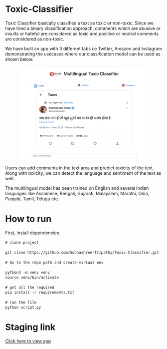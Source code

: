 # Toxic-Classifier
Toxic Classifier basically classifies a text as toxic or non-toxic. Since we have tried a binary classification approach, comments which are abusive or insults or hateful are considered as toxic and positive or neutral comments are considered as non-toxic.

We have built an app with 3 different tabs i.e Twitter, Amazon and Instagram demonstrating the usecases where our classification model can be used as shown below.

<p align="center">
<img src="./Assets/Screenshot2023-03-17at12.17.23PM.png" height="300px" width ="400px" class="center"/>
</p>

Users can add comments in the text area and predict toxicity of the text.
Along with toxicity, we can detect the language and sentiment of the text as well.

The multilingual model has been trained on English and several Indian languages like Assamese, Bengali, Gujarati, Malayalam, Marathi, Odia, Punjabi, Tamil, Telugu etc.

# How to run

First, install dependencies

```
# clone project

git clone https://github.com/Subhashree-Tripathy/Toxic-Classifier.git

# Go to the repo path and create virtual env

python3 -m venv venv
source venv/bin/activate

# get all the required 
pip install -r requirements.txt

# run the file
python script.py
```

# Staging link

[Click here to view app](http://20.193.172.194:5000/)

